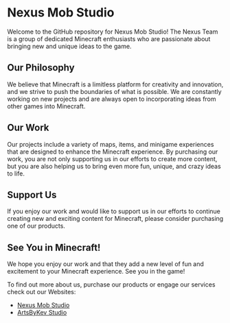 # Nexus Mob Studio

Welcome to the GitHub repository for Nexus Mob Studio! The Nexus Team is a group of dedicated Minecraft enthusiasts who are passionate about bringing new and unique ideas to the game.

## Our Philosophy

We believe that Minecraft is a limitless platform for creativity and innovation, and we strive to push the boundaries of what is possible. We are constantly working on new projects and are always open to incorporating ideas from other games into Minecraft.

## Our Work

Our projects include a variety of maps, items, and minigame experiences that are designed to enhance the Minecraft experience. By purchasing our work, you are not only supporting us in our efforts to create more content, but you are also helping us to bring even more fun, unique, and crazy ideas to life.

## Support Us

If you enjoy our work and would like to support us in our efforts to continue creating new and exciting content for Minecraft, please consider purchasing one of our products.

## See You in Minecraft!

We hope you enjoy our work and that they add a new level of fun and excitement to your Minecraft experience. See you in the game!

To find out more about us, purchase our products or engage our services check out our Websites:  

* [Nexus Mob Studio](https://www.nexusmob.com/minecraft-marketplace)  
* [ArtsByKev Studio](https://www.artsbykevstudio.com/)

